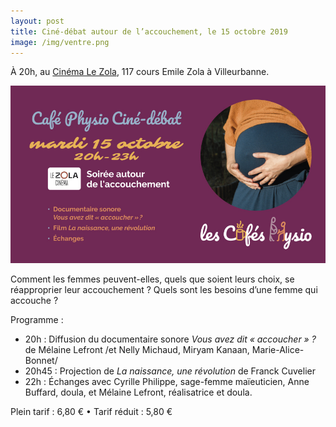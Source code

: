 ```yaml
---
layout: post
title: Ciné-débat autour de l’accouchement, le 15 octobre 2019
image: /img/ventre.png
---
```


À 20h, au [Cinéma Le Zola](https://www.lezola.com), 117 cours Emile Zola à Villeurbanne.

![](/img/soiree-cine.jpg)

Comment les femmes peuvent-elles, quels que soient leurs choix, se réapproprier leur accouchement ? Quels sont les besoins d’une femme qui  accouche ?

Programme :

- 20h : Diffusion du documentaire sonore *Vous avez dit « accoucher » ?* de
   Mélaine Lefront /et Nelly Michaud, Miryam Kanaan, Marie-Alice-Bonnet/
- 20h45 : Projection de *La naissance, une révolution* de Franck Cuvelier
- 22h : Échanges avec Cyrille Philippe, sage-femme maïeuticien, Anne Buffard, doula, et Mélaine Lefront, réalisatrice et doula.

Plein tarif : 6,80 € • Tarif réduit : 5,80 €